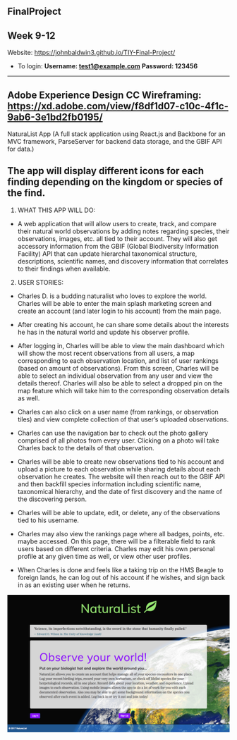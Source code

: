 ## FinalProject
Week 9-12
------
Website: https://johnbaldwin3.github.io/TIY-Final-Project/

* To login:
**Username: test1@example.com**
**Password: 123456**
------
Adobe Experience Design CC Wireframing: https://xd.adobe.com/view/f8df1d07-c10c-4f1c-9ab6-3e1bd2fb0195/
----------------------------------------------------------



NaturaList App
(A full stack application using React.js and Backbone for an MVC framework, ParseServer for backend data storage, and the GBIF API for data.)

The app will display different icons for each finding depending on the kingdom or species of the find. 
----------------------  

1.	WHAT THIS APP WILL DO:

* A web application that will allow users to create, track, and compare their natural world observations by adding notes regarding species, their observations, images, etc. all tied to their account. They will also get accessory information from the GBIF (Global Biodiversity Information Facility) API that can update hierarchal taxonomical structure, descriptions, scientific names, and discovery information that correlates to their findings when available.


2.	USER STORIES:

*  Charles D.  is a budding naturalist who loves to explore the world. Charles will be able to enter the main splash marketing screen and create an account (and later login to his account) from the main page.

*  After creating his account, he can share some details about the interests he has in the natural world and update his observer profile.

*  After logging in, Charles will be able to view the main dashboard which will show the most recent observations from all users, a map corresponding to each observation location, and list of user rankings (based on amount of observations).
From this screen, Charles will be able to select an individual observation from any user and view the details thereof. Charles will also be able to select a dropped pin on the map feature which will take him to the corresponding observation details as well.

*  Charles can also click on a user name (from rankings, or observation tiles) and view complete collection of that user’s uploaded observations.

*  Charles can use the navigation bar to check out the photo gallery comprised of all photos from every user. Clicking on a photo will take Charles back to the details of that observation.

*  Charles will be able to create new observations tied to his account and upload a picture to each observation while sharing details about each observation he creates.
The website will then reach out to the GBIF API and then backfill species information including scientific name, taxonomical hierarchy, and the date of first discovery and the name of the discovering person.

*  Charles will be able to update, edit, or delete, any of the observations tied to his username.

*  Charles may also view the rankings page where all badges, points, etc. maybe accessed. On this page, there will be a filterable field to rank users based on different criteria.
Charles may edit his own personal profile at any given time as well, or view other user profiles.

*  When Charles is done and feels like a taking trip on the HMS Beagle to foreign lands, he can log out of his account if he wishes, and sign back in as an existing user when he returns.

![alt tag](https://github.com/johnbaldwin3/TIY-Final-Project/blob/master/app/images/naturalist.png)
